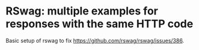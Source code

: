 # RSwag: multiple examples for responses with the same HTTP code

Basic setup of rswag to fix https://github.com/rswag/rswag/issues/386.
